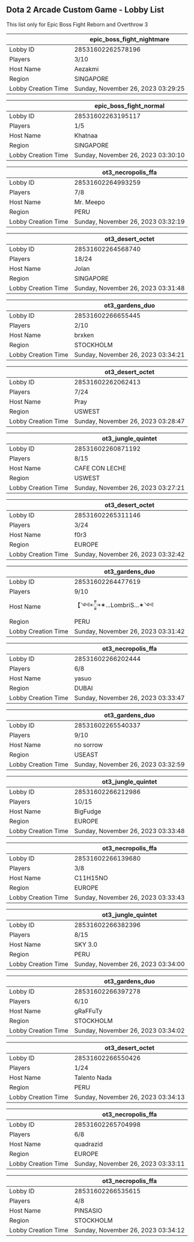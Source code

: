 ## Dota 2 Arcade Custom Game - Lobby List

This list only for Epic Boss Fight Reborn and Overthrow 3

|  | epic_boss_fight_nightmare |
| ------ | ------ |
| Lobby ID | 28531602262578196 |
| Players | 3/10 |
| Host Name | Aezakmi |
| Region | SINGAPORE |
| Lobby Creation Time | Sunday, November 26, 2023 03:29:25 |


|  | epic_boss_fight_normal |
| ------ | ------ |
| Lobby ID | 28531602263195117 |
| Players | 1/5 |
| Host Name | Khatnaa |
| Region | SINGAPORE |
| Lobby Creation Time | Sunday, November 26, 2023 03:30:10 |


|  | ot3_necropolis_ffa |
| ------ | ------ |
| Lobby ID | 28531602264993259 |
| Players | 7/8 |
| Host Name | Mr. Meepo |
| Region | PERU |
| Lobby Creation Time | Sunday, November 26, 2023 03:32:19 |


|  | ot3_desert_octet |
| ------ | ------ |
| Lobby ID | 28531602264568740 |
| Players | 18/24 |
| Host Name | Jolan |
| Region | SINGAPORE |
| Lobby Creation Time | Sunday, November 26, 2023 03:31:48 |


|  | ot3_gardens_duo |
| ------ | ------ |
| Lobby ID | 28531602266655445 |
| Players | 2/10 |
| Host Name | brxken |
| Region | STOCKHOLM |
| Lobby Creation Time | Sunday, November 26, 2023 03:34:21 |


|  | ot3_desert_octet |
| ------ | ------ |
| Lobby ID | 28531602262062413 |
| Players | 7/24 |
| Host Name | Pray |
| Region | USWEST |
| Lobby Creation Time | Sunday, November 26, 2023 03:28:47 |


|  | ot3_jungle_quintet |
| ------ | ------ |
| Lobby ID | 28531602260871192 |
| Players | 8/15 |
| Host Name | CAFE CON LECHE |
| Region | USWEST |
| Lobby Creation Time | Sunday, November 26, 2023 03:27:21 |


|  | ot3_desert_octet |
| ------ | ------ |
| Lobby ID | 28531602265311146 |
| Players | 3/24 |
| Host Name | f0r3 |
| Region | EUROPE |
| Lobby Creation Time | Sunday, November 26, 2023 03:32:42 |


|  | ot3_gardens_duo |
| ------ | ------ |
| Lobby ID | 28531602264477619 |
| Players | 9/10 |
| Host Name | 【༺𒋲✶...LombriS...✶༺ |
| Region | PERU |
| Lobby Creation Time | Sunday, November 26, 2023 03:31:42 |


|  | ot3_necropolis_ffa |
| ------ | ------ |
| Lobby ID | 28531602266202444 |
| Players | 6/8 |
| Host Name | yasuo |
| Region | DUBAI |
| Lobby Creation Time | Sunday, November 26, 2023 03:33:47 |


|  | ot3_gardens_duo |
| ------ | ------ |
| Lobby ID | 28531602265540337 |
| Players | 9/10 |
| Host Name | no sorrow |
| Region | USEAST |
| Lobby Creation Time | Sunday, November 26, 2023 03:32:59 |


|  | ot3_jungle_quintet |
| ------ | ------ |
| Lobby ID | 28531602266212986 |
| Players | 10/15 |
| Host Name | BigFudge |
| Region | EUROPE |
| Lobby Creation Time | Sunday, November 26, 2023 03:33:48 |


|  | ot3_necropolis_ffa |
| ------ | ------ |
| Lobby ID | 28531602266139680 |
| Players | 3/8 |
| Host Name | C11H15NO |
| Region | EUROPE |
| Lobby Creation Time | Sunday, November 26, 2023 03:33:43 |


|  | ot3_jungle_quintet |
| ------ | ------ |
| Lobby ID | 28531602266382396 |
| Players | 8/15 |
| Host Name | SKY 3.0 |
| Region | PERU |
| Lobby Creation Time | Sunday, November 26, 2023 03:34:00 |


|  | ot3_gardens_duo |
| ------ | ------ |
| Lobby ID | 28531602266397278 |
| Players | 6/10 |
| Host Name | gRaFFuTy |
| Region | STOCKHOLM |
| Lobby Creation Time | Sunday, November 26, 2023 03:34:02 |


|  | ot3_desert_octet |
| ------ | ------ |
| Lobby ID | 28531602266550426 |
| Players | 1/24 |
| Host Name | Talento Nada |
| Region | PERU |
| Lobby Creation Time | Sunday, November 26, 2023 03:34:13 |


|  | ot3_necropolis_ffa |
| ------ | ------ |
| Lobby ID | 28531602265704998 |
| Players | 6/8 |
| Host Name | quadrazid |
| Region | EUROPE |
| Lobby Creation Time | Sunday, November 26, 2023 03:33:11 |


|  | ot3_necropolis_ffa |
| ------ | ------ |
| Lobby ID | 28531602266535615 |
| Players | 4/8 |
| Host Name | PINSASIO |
| Region | STOCKHOLM |
| Lobby Creation Time | Sunday, November 26, 2023 03:34:12 |


